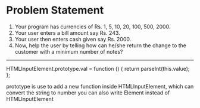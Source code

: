 # Problem Statement

1. Your program has currencies of Rs. 1, 5, 10, 20, 100, 500, 2000.
2. Your user enters a bill amount say Rs. 243.
3. Your user then enters cash given say Rs. 2000.
4. Now, help the user by telling how can he/she return the change to the customer with a minimum number of notes?


----------------------------------------------------------

HTMLInputElement.prototype.val = function () { 
    return parseInt(this.value);
};

prototype is use to add a new function inside HTMLInputElement, which can convert the string to number
you can also write Element instead of HTMLInputElement
